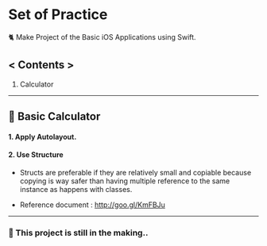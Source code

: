 # Set of Practice
🐈 Make Project of the Basic iOS Applications using Swift.

## < Contents >
1. Calculator

***

## 🌙 Basic Calculator
#### 1. Apply Autolayout.
#### 2. Use Structure
- Structs are preferable if they are relatively small and copiable because copying is way safer than having multiple reference to the same instance as happens with classes.

- Reference document : http://goo.gl/KmFBJu

***

### 🤖 This project is still in the making..